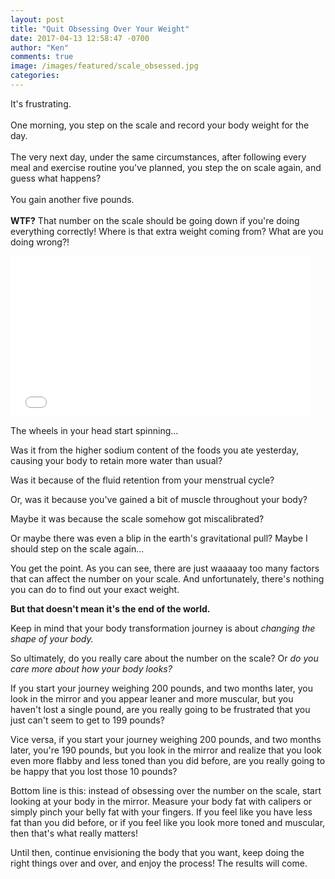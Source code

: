 ```yaml
---
layout: post
title: "Quit Obsessing Over Your Weight"
date: 2017-04-13 12:58:47 -0700
author: "Ken"
comments: true
image: /images/featured/scale_obsessed.jpg
categories:
---
```


It's frustrating.<br/>
<br/>
One morning, you step on the scale and record your body weight for the day.<br/>
<br/>
The very next day, under the same circumstances, after following every meal and exercise routine you've planned, you step the on scale again, and guess what happens?<br/>
<br/>
You gain another five pounds.<br/>
<br/>
**WTF?** That number on the scale should be going down if you're doing everything correctly! Where is that extra weight coming from? What are you doing wrong?!

<iframe src="//giphy.com/embed/FlOHnTIv1mj2U" width="480" height="256.6530612244898" frameBorder="0" class="giphy-embed" allowFullScreen></iframe>

The wheels in your head start spinning...

Was it from the higher sodium content of the foods you ate yesterday, causing your body to retain more water than usual?

Was it because of the fluid retention from your menstrual cycle?

Or, was it because you've gained a bit of muscle throughout your body?

Maybe it was because the scale somehow got miscalibrated?

Or maybe there was even a blip in the earth's gravitational pull? Maybe I should step on the scale again...

You get the point. As you can see, there are just waaaaay too many factors that can affect the number on your scale. And unfortunately, there's nothing you can do to find out your exact weight.

**But that doesn't mean it's the end of the world.**

Keep in mind that your body transformation journey is about *changing the shape of your body.*

So ultimately, do you really care about the number on the scale? Or *do you care more about how your body looks?*

If you start your journey weighing 200 pounds, and two months later, you look in the mirror and you appear leaner and more muscular, but you haven't lost a single pound, are you really going to be frustrated that you just can't seem to get to 199 pounds?

Vice versa, if you start your journey weighing 200 pounds, and two months later, you're 190 pounds, but you look in the mirror and realize that you look even more flabby and less toned than you did before, are you really going to be happy that you lost those 10 pounds?

Bottom line is this: instead of obsessing over the number on the scale, start looking at your body in the mirror. Measure your body fat with calipers or simply pinch your belly fat with your fingers. If you feel like you have less fat than you did before, or if you feel like you look more toned and muscular, then that's what really matters!

Until then, continue envisioning the body that you want, keep doing the right things over and over, and enjoy the process! The results will come.
